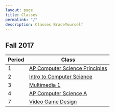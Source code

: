 ```yaml
---
layout: page
title: Classes
permalink: "/"
description: Classes BraceYourself
---
```


## Fall 2017

<div class="section" markdown="1">

<div class="class-table" markdown="1">

| Period | Class                                    |
|--------|------------------------------------------|
| 1      | [AP Computer Science Principles](/apcsp) |
| 2      | [Intro to Computer Science](/intro_cs)   |
| 3      | [Multimedia 1](/mm1)                     |
| 4      | [AP Computer Science A](/apcs)           |
| 7      | [Video Game Design](/game_design)        |


</div>
</div>

<!--## Other

<div class="section" markdown="1">

[AP Computer Science Principles](/apcsp)

</div>

-->